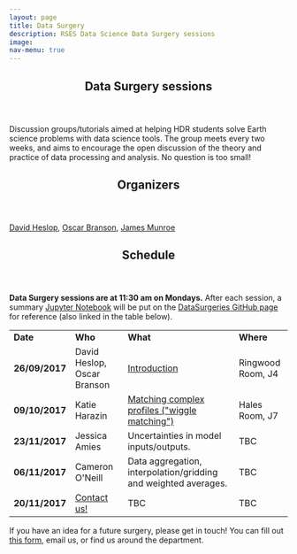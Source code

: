 ```yaml
---
layout: page
title: Data Surgery
description: RSES Data Science Data Surgery sessions
image: 
nav-menu: true
--- 
```


<section id="main" class="style2">
	<div class="inner">
		<header class="major">
			<h1>Data Surgery sessions</h1>
		</header>
		<p>Discussion groups/tutorials aimed at helping HDR students solve Earth science problems with data science tools. The group meets every two weeks, and aims to encourage the open discussion of the theory and practice of data processing and analysis. No question is too small!</p>
		<header class="minor">
			<h2>Organizers</h2>
		</header>
		<a href="http://rses.anu.edu.au/people/david-heslop">David Heslop</a>,
		<a href="http://rses.anu.edu.au/people/oscar-branson">Oscar Branson</a>,
		<a href="http://www.physics.mun.ca/~jmunroe/">James Munroe</a>
		<p></p>
		<header class="minor">
			<h2>Schedule</h2>
		</header>
		<p> <b>Data Surgery sessions are at 11:30 am on Mondays.</b> After each session, a summary <a href="http://jupyter.org/" target="_blank">Jupyter Notebook</a> will be put on the <a href="https://github.com/rses-datascience/DataSurgeries" target="_blank">DataSurgeries GitHub page</a> for reference (also linked in the table below).</p>
		<table>
			<tr>
				<td><b>Date</b></td>
				<td><b>Who</b></td>
				<td><b>What</b></td>
				<td><b>Where</b></td>
			</tr>
			<tr>
				<td><b>26/09/2017</b></td>
				<td>David Heslop, Oscar Branson</td>
				<td><a href="https://nbviewer.jupyter.org/github/rses-datascience/DataSurgeries/blob/master/01_Intro/Intro_to_Python_and_Jupyter.ipynb" target="_blank">Introduction</a></td>
				<td>Ringwood Room, J4</td>
			</tr>
			<tr>
				<td><b>09/10/2017</b></td>
				<td>Katie Harazin</td>
				<td><a href="https://nbviewer.jupyter.org/github/rses-datascience/DataSurgeries/blob/master/02_ProfileMatching/02_ProfileMatching.ipynb" target="_blank">Matching complex profiles ("wiggle matching")</a></td>
				<td>Hales Room, J7</td>
			</tr>
			<tr>
				<td><b>23/11/2017</b></td>
				<td>Jessica Amies</td>
				<td>Uncertainties in model inputs/outputs.</td>
				<td>TBC</td>
			</tr>
			<tr>
				<td><b>06/11/2017</b></td>
				<td>Cameron O'Neill</td>
				<td>Data aggregation, interpolation/gridding and weighted averages.</td>
				<td>TBC</td>
			</tr>
			<tr>
				<td><b>20/11/2017</b></td>
				<td><a href="https://goo.gl/forms/pq1FIkvxYlrQD8t62" target="_blank">Contact us!</a></td>
				<td>TBC</td>
				<td>TBC</td>
			</tr>
			<!-- <tr>
				<td><b></b></td>
				<td></td>
				<td></td>
				<td></td>
			</tr> -->
		</table>
		<p> If you have an idea for a future surgery, please get in touch! You can fill out <a href="https://goo.gl/forms/pq1FIkvxYlrQD8t62" target="_blank"> this form</a>, email us, or find us around the department.</p>
	</div>
</section>
